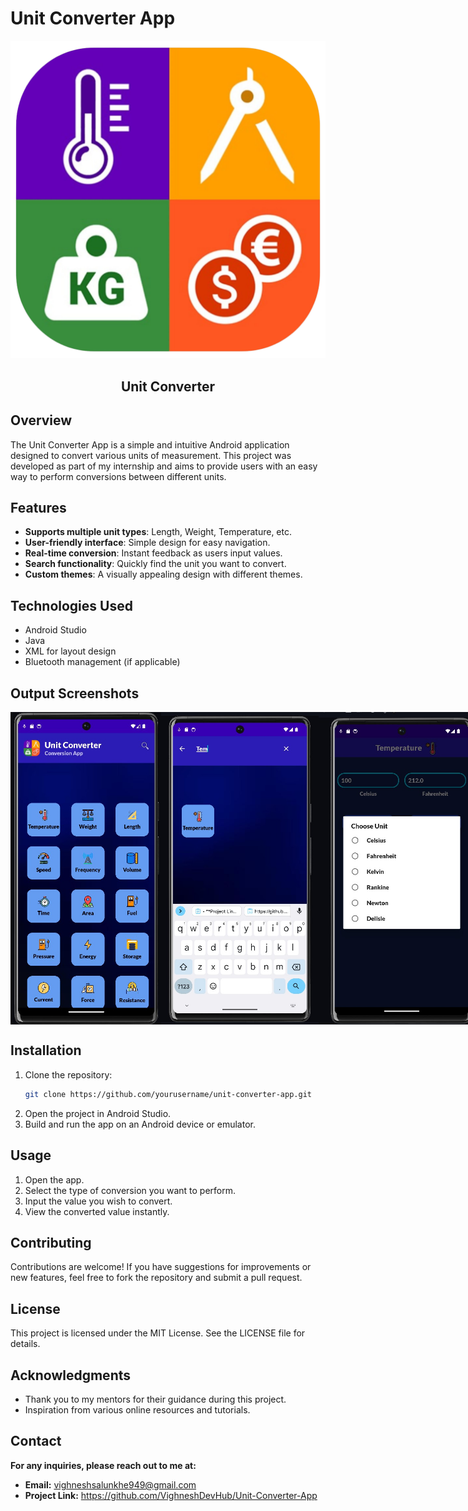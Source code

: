 # Unit Converter App
![Unit Converter Logo](Screenshots/app_logo.png)

<h2 style="text-align: center;">Unit Converter</h2>

## Overview

The Unit Converter App is a simple and intuitive Android application designed to convert various units of measurement. This project was developed as part of my internship and aims to provide users with an easy way to perform conversions between different units.

## Features

- **Supports multiple unit types**: Length, Weight, Temperature, etc.
- **User-friendly interface**: Simple design for easy navigation.
- **Real-time conversion**: Instant feedback as users input values.
- **Search functionality**: Quickly find the unit you want to convert.
- **Custom themes**: A visually appealing design with different themes.

## Technologies Used

- Android Studio
- Java
- XML for layout design
- Bluetooth management (if applicable)

## Output Screenshots
<div style="display: flex; justify-content: space-between;">
<img src="Screenshots/home.jpg" alt="Screenshot 1" height="500" />
<img src="Screenshots/Screenshot2.jpg" alt="Screenshot 2" height="500" />
<img src="Screenshots/Screenshot4.jpg" alt="Screenshot 4" height="500" />
<img src="Screenshots/Screenshot3.jpg" alt="Screenshot 3" height="500" />
<img src="Screenshots/Screenshot5.jpg" alt="Screenshot 5" height="500" />


</div>


## Installation

1. Clone the repository:
   ```bash
   git clone https://github.com/yourusername/unit-converter-app.git


2. Open the project in Android Studio.
3. Build and run the app on an Android device or emulator.

## Usage
1. Open the app.
2. Select the type of conversion you want to perform.
3. Input the value you wish to convert.
4. View the converted value instantly.

## Contributing
Contributions are welcome! If you have suggestions for improvements or new features, feel free to fork the repository and submit a pull request.

## License
This project is licensed under the MIT License. See the LICENSE file for details.

## Acknowledgments
- Thank you to my mentors for their guidance during this project.
- Inspiration from various online resources and tutorials.

## Contact
**For any inquiries, please reach out to me at:**

- **Email:** vighneshsalunkhe949@gmail.com
- **Project Link:** https://github.com/VighneshDevHub/Unit-Converter-App